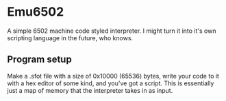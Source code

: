 # Emu6502
A simple 6502 machine code styled interpreter. I might turn it into it's own scripting language in the future, who knows.
## Program setup
Make a .sfot file with a size of 0x10000 (65536) bytes, write your code to it with a hex editor of some kind, and you've got a script. This is essentially just a map of memory that the interpreter takes in as input.